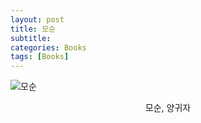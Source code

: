 ```yaml
---
layout: post
title: 모순
subtitle: 
categories: Books
tags: [Books]
---
```

![모순](https://github.com/chaewon1kim/chaewon1kim.github.io/assets/98368902/e82e1d2b-d88b-4a66-a370-713b38f0a0da)
<div align="center">모순, 양귀자</div>   
